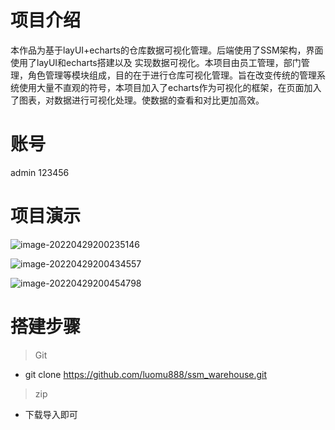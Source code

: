 # 项目介绍

​		本作品为基于layUI+echarts的仓库数据可视化管理。后端使用了SSM架构，界面使用了layUI和echarts搭建以及
实现数据可视化。本项目由员工管理，部门管理，角色管理等模块组成，目的在于进行仓库可视化管理。旨在改变传统的管理系统使用大量不直观的符号，本项目加入了echarts作为可视化的框架，在页面加入了图表，对数据进行可视化处理。使数据的查看和对比更加高效。

# 账号

admin 123456

# 项目演示

![image-20220429200235146](https://cdn.jsdelivr.net/gh/luomu888/cloudimg@master/img/image-20220429200235146.png)

![image-20220429200434557](https://cdn.jsdelivr.net/gh/luomu888/cloudimg@master/img/image-20220429200434557.png)

![image-20220429200454798](https://cdn.jsdelivr.net/gh/luomu888/cloudimg@master/img/image-20220429200454798.png)

# 搭建步骤

> Git

- git clone  https://github.com/luomu888/ssm_warehouse.git

> zip

- 下载导入即可































